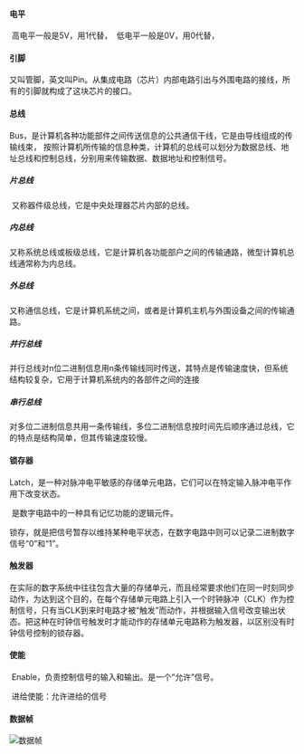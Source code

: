 #### 电平

​	高电平一般是5V，用1代替，
​	低电平一般是0V，用0代替，

#### 引脚

​	又叫管脚，英文叫Pin。从集成电路（芯片）内部电路引出与外围电路的接线，所有的引脚就构成了这块芯片的接口。

#### 总线

​	Bus，是计算机各种功能部件之间传送信息的公共通信干线，它是由导线组成的传输线束， 按照计算机所传输的信息种类，计算机的总线可以划分为数据总线、地址总线和控制总线，分别用来传输数据、数据地址和控制信号。

##### 	片总线

​		又称器件级总线，它是中央处理器芯片内部的总线。

##### 	内总线

​		又称系统总线或板级总线，它是计算机各功能部户之间的传输通路，微型计算机总线通常称为内总线。

##### 	外总线

​		又称通信总线，它是计算机系统之间，或者是计算机主机与外围设备之间的传输通路。

##### 	并行总线

​		并行总线对n位二进制信息用n条传输线同时传送，其特点是传输速度快，但系统结构较复杂，它用于计算机系统内的各部件之间的连接

##### 	串行总线

​		对多位二进制信息共用一条传输线，多位二进制信息按时间先后顺序通过总线，它的特点是结构简单，但其传输速度较慢。

#### 锁存器

​	Latch，是一种对脉冲电平敏感的存储单元电路，它们可以在特定输入脉冲电平作用下改变状态。

​	是数字电路中的一种具有记忆功能的逻辑元件。

​	锁存，就是把信号暂存以维持某种电平状态，在数字电路中则可以记录二进制数字信号“0”和“1”。

#### 触发器

​	在实际的数字系统中往往包含大量的存储单元，而且经常要求他们在同一时刻同步动作，为达到这个目的，在每个存储单元电路上引入一个时钟脉冲（CLK）作为控制信号，只有当CLK到来时电路才被“触发”而动作，并根据输入信号改变输出状态。把这种在时钟信号触发时才能动作的存储单元电路称为触发器，以区别没有时钟信号控制的锁存器。

#### 使能

​	Enable，负责控制信号的输入和输出。是一个“允许”信号。

​	进给使能：允许进给的信号

#### 数据帧

![数据帧](D:\CDY\笔记\img\数据帧.png)